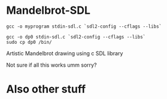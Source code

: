 # Mandelbrot-SDL 

```
gcc -o myprogram stdin-sdl.c `sdl2-config --cflags --libs`
```


```
gcc -o dp0 stdin-sdl.c `sdl2-config --cflags --libs`
sudo cp dp0 /bin/
```

Artistic Mandelbrot drawing using c SDL library

Not sure if all this works umm sorry?

# Also other stuff


